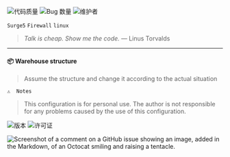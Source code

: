 ![代码质量](https://img.shields.io/badge/Code_Quality-Spaghetti-red)
![Bug 数量](https://img.shields.io/badge/Bugs_Found-Too_Many_To_Count-orange)
![维护者](https://img.shields.io/badge/Maintained_By-Coffee_and_Tears-blue)
</p>

`Surge5` `Firewall` `linux`
> *Talk is cheap. Show me the code.* — Linus Torvalds  


---

#### 📦 Warehouse structure
>  Assume the structure and change it according to the actual situation


`⚠️  Notes`
> This configuration is for personal use.
> The author is not responsible for any problems caused by the use of this configuration.

![版本](https://img.shields.io/badge/version-1.0.0-blue)
![许可证](https://img.shields.io/badge/license-MIT-green)



![Screenshot of a comment on a GitHub issue showing an image, added in the Markdown, of an Octocat smiling and raising a tentacle.](https://myoctocat.com/assets/images/base-octocat.svg)


